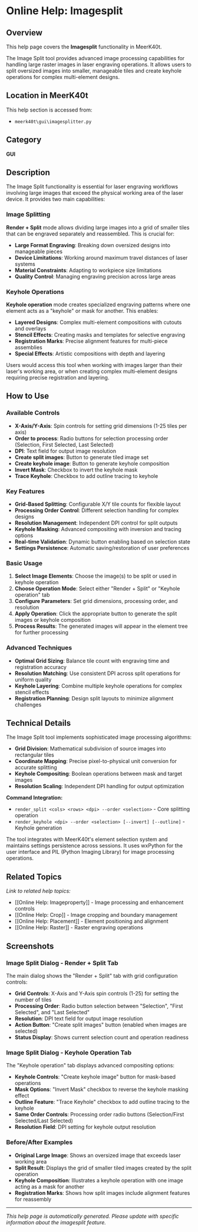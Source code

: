 # Online Help: Imagesplit

## Overview

This help page covers the **Imagesplit** functionality in MeerK40t.

The Image Split tool provides advanced image processing capabilities for handling large raster images in laser engraving operations. It allows users to split oversized images into smaller, manageable tiles and create keyhole operations for complex multi-element designs.

## Location in MeerK40t

This help section is accessed from:
- `meerk40t\gui\imagesplitter.py`

## Category

**GUI**

## Description

The Image Split functionality is essential for laser engraving workflows involving large images that exceed the physical working area of the laser device. It provides two main capabilities:

### Image Splitting
**Render + Split** mode allows dividing large images into a grid of smaller tiles that can be engraved separately and reassembled. This is crucial for:
- **Large Format Engraving**: Breaking down oversized designs into manageable pieces
- **Device Limitations**: Working around maximum travel distances of laser systems
- **Material Constraints**: Adapting to workpiece size limitations
- **Quality Control**: Managing engraving precision across large areas

### Keyhole Operations
**Keyhole operation** mode creates specialized engraving patterns where one element acts as a "keyhole" or mask for another. This enables:
- **Layered Designs**: Complex multi-element compositions with cutouts and overlays
- **Stencil Effects**: Creating masks and templates for selective engraving
- **Registration Marks**: Precise alignment features for multi-piece assemblies
- **Special Effects**: Artistic compositions with depth and layering

Users would access this tool when working with images larger than their laser's working area, or when creating complex multi-element designs requiring precise registration and layering.

## How to Use

### Available Controls

- **X-Axis/Y-Axis**: Spin controls for setting grid dimensions (1-25 tiles per axis)
- **Order to process**: Radio buttons for selection processing order (Selection, First Selected, Last Selected)
- **DPI**: Text field for output image resolution
- **Create split images**: Button to generate tiled image set
- **Create keyhole image**: Button to generate keyhole composition
- **Invert Mask**: Checkbox to invert the keyhole mask
- **Trace Keyhole**: Checkbox to add outline tracing to keyhole

### Key Features

- **Grid-Based Splitting**: Configurable X/Y tile counts for flexible layout
- **Processing Order Control**: Different selection handling for complex designs
- **Resolution Management**: Independent DPI control for split outputs
- **Keyhole Masking**: Advanced compositing with inversion and tracing options
- **Real-time Validation**: Dynamic button enabling based on selection state
- **Settings Persistence**: Automatic saving/restoration of user preferences

### Basic Usage

1. **Select Image Elements**: Choose the image(s) to be split or used in keyhole operation
2. **Choose Operation Mode**: Select either "Render + Split" or "Keyhole operation" tab
3. **Configure Parameters**: Set grid dimensions, processing order, and resolution
4. **Apply Operation**: Click the appropriate button to generate the split images or keyhole composition
5. **Process Results**: The generated images will appear in the element tree for further processing

### Advanced Techniques

- **Optimal Grid Sizing**: Balance tile count with engraving time and registration accuracy
- **Resolution Matching**: Use consistent DPI across split operations for uniform quality
- **Keyhole Layering**: Combine multiple keyhole operations for complex stencil effects
- **Registration Planning**: Design split layouts to minimize alignment challenges

## Technical Details

The Image Split tool implements sophisticated image processing algorithms:

- **Grid Division**: Mathematical subdivision of source images into rectangular tiles
- **Coordinate Mapping**: Precise pixel-to-physical unit conversion for accurate splitting
- **Keyhole Compositing**: Boolean operations between mask and target images
- **Resolution Scaling**: Independent DPI handling for output optimization

**Command Integration:**
- `render_split <cols> <rows> <dpi> --order <selection>` - Core splitting operation
- `render_keyhole <dpi> --order <selection> [--invert] [--outline]` - Keyhole generation

The tool integrates with MeerK40t's element selection system and maintains settings persistence across sessions. It uses wxPython for the user interface and PIL (Python Imaging Library) for image processing operations.

## Related Topics

*Link to related help topics:*

- [[Online Help: Imageproperty]] - Image processing and enhancement controls
- [[Online Help: Crop]] - Image cropping and boundary management
- [[Online Help: Placement]] - Element positioning and alignment
- [[Online Help: Raster]] - Raster engraving operations

## Screenshots

### Image Split Dialog - Render + Split Tab
The main dialog shows the "Render + Split" tab with grid configuration controls:
- **Grid Controls**: X-Axis and Y-Axis spin controls (1-25) for setting the number of tiles
- **Processing Order**: Radio button selection between "Selection", "First Selected", and "Last Selected"
- **Resolution**: DPI text field for output image resolution
- **Action Button**: "Create split images" button (enabled when images are selected)
- **Status Display**: Shows current selection count and operation readiness

### Image Split Dialog - Keyhole Operation Tab
The "Keyhole operation" tab displays advanced compositing options:
- **Keyhole Controls**: "Create keyhole image" button for mask-based operations
- **Mask Options**: "Invert Mask" checkbox to reverse the keyhole masking effect
- **Outline Feature**: "Trace Keyhole" checkbox to add outline tracing to the keyhole
- **Same Order Controls**: Processing order radio buttons (Selection/First Selected/Last Selected)
- **Resolution Field**: DPI setting for keyhole output resolution

### Before/After Examples
- **Original Large Image**: Shows an oversized image that exceeds laser working area
- **Split Result**: Displays the grid of smaller tiled images created by the split operation
- **Keyhole Composition**: Illustrates a keyhole operation with one image acting as a mask for another
- **Registration Marks**: Shows how split images include alignment features for reassembly

---

*This help page is automatically generated. Please update with specific information about the imagesplit feature.*

